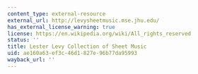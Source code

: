 ```yaml
---
content_type: external-resource
external_url: http://levysheetmusic.mse.jhu.edu/
has_external_license_warning: true
license: https://en.wikipedia.org/wiki/All_rights_reserved
status: ''
title: Lester Levy Collection of Sheet Music
uid: ae160a63-ef3c-46d1-827e-96b77da95993
wayback_url: ''
---
```

